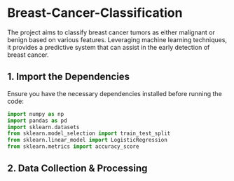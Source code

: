 # Breast-Cancer-Classification
The project aims to classify breast cancer tumors as either malignant or benign based on various features. Leveraging machine learning techniques, it provides a predictive system that can assist in the early detection of breast cancer.  

## 1. Import the Dependencies
Ensure you have the necessary dependencies installed before running the code:

```python
import numpy as np
import pandas as pd
import sklearn.datasets
from sklearn.model_selection import train_test_split
from sklearn.linear_model import LogisticRegression
from sklearn.metrics import accuracy_score
```

## 2. Data Collection & Processing

